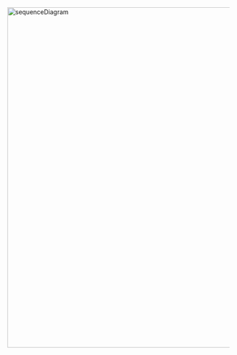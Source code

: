 <img width="770" alt="sequenceDiagram" src="https://github.com/user-attachments/assets/5ee06cc5-dd15-495d-b145-2fd3867f67fc" />
